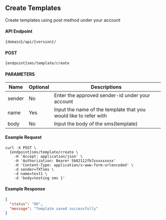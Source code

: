 ## Create Templates

Create templates using post method under your account

#### API Endpoint

```
{domain}/api/{version}/
```

#### POST

```
{endpoint}sms/template/create
```

#### PARAMETERS

| Name   | Optional | Descriptions                                                     |
| ------ | -------- | ---------------------------------------------------------------- |
| sender | No       | Enter the approved sender-id under your account                  |
| name   | Yes      | Input the name of the template that you would like to refer with |
| body   | No       | Input the body of the sms(template)                              |

#### Example Request

```
curl -X POST \
  {endpoint}sms/template/create \
    -H 'Accept: application/json' \
    -H 'Authorization: Bearer 5b02112fb7xxxxxxxxx'
    -H 'Content-Type: application/x-www-form-urlencoded' \
    -d sender=TXTsms \
    -d name=test1 \
    -d 'body=testing sms 1'
```

#### Example Response

```json
{
  "status": "OK",
  "message": "Template saved successfully"
}
```

